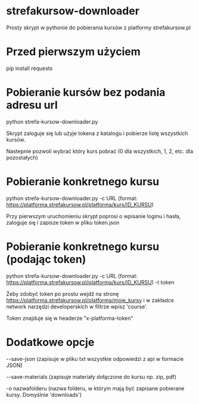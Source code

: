 # strefakursow-downloader
Prosty skrypt w pythonie do pobierania kursów z platformy strefakursow.pl

# Przed pierwszym użyciem
pip install requests

# Pobieranie kursów bez podania adresu url
python strefa-kursow-downloader.py

Skrypt zaloguje się lub użyje tokena z katalogu i pobierze listę wszystkich kursów.

Nastepnie pozwoli wybrać który kurs pobrać (0 dla wszystkich, 1, 2, etc. dla pozostałych)

# Pobieranie konkretnego kursu
python strefa-kursow-downloader.py -c URL (format: https://platforma.strefakursow.pl/platforma/kurs/ID_KURSU) 

Przy pierwszym uruchomieniu skrypt poprosi o wpisanie loginu i hasła, zaloguje się i zapisze token w pliku token.json

# Pobieranie konkretnego kursu (podając token)
python strefa-kursow-downloader.py -c URL (format: https://platforma.strefakursow.pl/platforma/kurs/ID_KURSU) -t token 

Żeby zdobyć token po prostu wejdź na stronę https://platforma.strefakursow.pl/platforma/moje_kursy i w zakładce network narzędzi developerskich w filtrze wpisz 'course'.

Token znajduje się w headerze "x-platforma-token"

# Dodatkowe opcje
--save-json (zapisuje w pliku txt wszystkie odpowiedzi z api w formacie JSON)

--save-materials (zapisuje materiały dołączone do kursu np. zip, pdf)

-o nazwafolderu (nazwa folderu, w którym mają być zapisane pobierane kursy. Domyślnie 'downloads')
